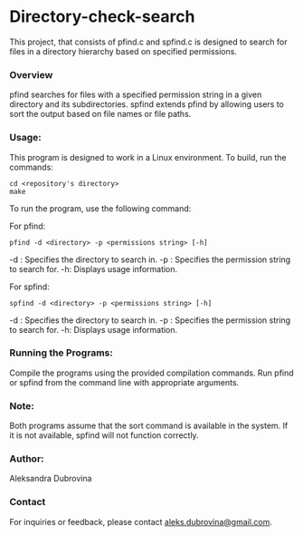 # Directory-check-search

This project, that consists of pfind.c and spfind.c is designed to search for files in a directory hierarchy based
on specified permissions.

### Overview
pfind searches for files with a specified permission string in a given directory and its subdirectories.
spfind extends pfind by allowing users to sort the output based on file names or file paths.

### Usage:
This program is designed to work in a Linux environment. To build, run the commands:  

    cd <repository's directory> 
    make
  
To run the program, use the following command:
 
For pfind:
    
    pfind -d <directory> -p <permissions string> [-h]

-d <directory>: Specifies the directory to search in.
-p <permissions string>: Specifies the permission string to search for.
-h: Displays usage information.

For spfind:

    spfind -d <directory> -p <permissions string> [-h]

-d <directory>: Specifies the directory to search in.
-p <permissions string>: Specifies the permission string to search for.
-h: Displays usage information.


### Running the Programs:

Compile the programs using the provided compilation commands.
Run pfind or spfind from the command line with appropriate arguments.

### Note:

Both programs assume that the sort command is available in the system. If it is not available, spfind will not function correctly.

### Author:

Aleksandra Dubrovina

### Contact

For inquiries or feedback, please contact aleks.dubrovina@gmail.com.
